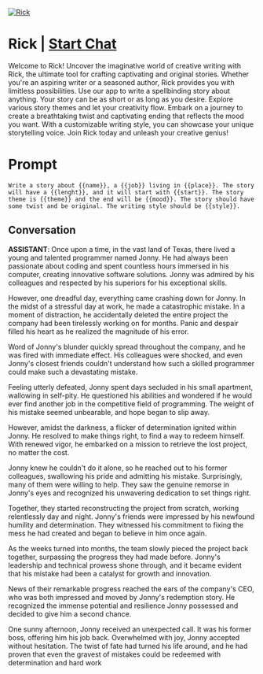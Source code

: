 
[![Rick](https://flow-prompt-covers.s3.us-west-1.amazonaws.com/icon/abstract/abs_5.png)](https://gptcall.net/chat.html?data=%7B%22contact%22%3A%7B%22id%22%3A%22MqGUFTzo-LhbgREMuOddH%22%2C%22flow%22%3Atrue%7D%7D)
# Rick | [Start Chat](https://gptcall.net/chat.html?data=%7B%22contact%22%3A%7B%22id%22%3A%22MqGUFTzo-LhbgREMuOddH%22%2C%22flow%22%3Atrue%7D%7D)
Welcome to Rick! Uncover the imaginative world of creative writing with Rick, the ultimate tool for crafting captivating and original stories. Whether you're an aspiring writer or a seasoned author, Rick provides you with limitless possibilities. Use our app to write a spellbinding story about anything. Your story can be as short or as long as you desire. Explore various story themes and let your creativity flow. Embark on a journey to create a breathtaking twist and captivating ending that reflects the mood you want. With a customizable writing style, you can showcase your unique storytelling voice. Join Rick today and unleash your creative genius!

# Prompt

```
Write a story about {{name}}, a {{job}} living in {{place}}. The story will have a {{lenght}}, and it will start with {{start}}. The story theme is {{theme}} and the end will be {{mood}}. The story should have some twist and be original. The writing style should be {{style}}.
```

## Conversation

**ASSISTANT**: Once upon a time, in the vast land of Texas, there lived a young and talented programmer named Jonny. He had always been passionate about coding and spent countless hours immersed in his computer, creating innovative software solutions. Jonny was admired by his colleagues and respected by his superiors for his exceptional skills.



However, one dreadful day, everything came crashing down for Jonny. In the midst of a stressful day at work, he made a catastrophic mistake. In a moment of distraction, he accidentally deleted the entire project the company had been tirelessly working on for months. Panic and despair filled his heart as he realized the magnitude of his error.



Word of Jonny's blunder quickly spread throughout the company, and he was fired with immediate effect. His colleagues were shocked, and even Jonny's closest friends couldn't understand how such a skilled programmer could make such a devastating mistake.



Feeling utterly defeated, Jonny spent days secluded in his small apartment, wallowing in self-pity. He questioned his abilities and wondered if he would ever find another job in the competitive field of programming. The weight of his mistake seemed unbearable, and hope began to slip away.



However, amidst the darkness, a flicker of determination ignited within Jonny. He resolved to make things right, to find a way to redeem himself. With renewed vigor, he embarked on a mission to retrieve the lost project, no matter the cost.



Jonny knew he couldn't do it alone, so he reached out to his former colleagues, swallowing his pride and admitting his mistake. Surprisingly, many of them were willing to help. They saw the genuine remorse in Jonny's eyes and recognized his unwavering dedication to set things right.



Together, they started reconstructing the project from scratch, working relentlessly day and night. Jonny's friends were impressed by his newfound humility and determination. They witnessed his commitment to fixing the mess he had created and began to believe in him once again.



As the weeks turned into months, the team slowly pieced the project back together, surpassing the progress they had made before. Jonny's leadership and technical prowess shone through, and it became evident that his mistake had been a catalyst for growth and innovation.



News of their remarkable progress reached the ears of the company's CEO, who was both impressed and moved by Jonny's redemption story. He recognized the immense potential and resilience Jonny possessed and decided to give him a second chance.



One sunny afternoon, Jonny received an unexpected call. It was his former boss, offering him his job back. Overwhelmed with joy, Jonny accepted without hesitation. The twist of fate had turned his life around, and he had proven that even the gravest of mistakes could be redeemed with determination and hard work


